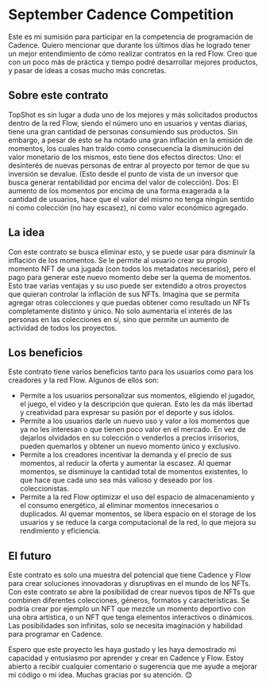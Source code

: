 
# September Cadence Competition
Este es mi sumisión para participar en la competencia de programación de Cadence. Quiero mencionar que durante los últimos días he logrado tener un mejor entendimiento de cómo realizar contratos en la red Flow. Creo que con un poco más de práctica y tiempo podré desarrollar mejores productos, y pasar de ideas a cosas mucho más concretas.

## Sobre este contrato
TopShot es sin lugar a duda uno de los mejores y más solicitados productos dentro de la red Flow, siendo el número uno en usuarios y ventas diarias, tiene una gran cantidad de personas consumiendo sus productos. Sin embargo, a pesar de esto se ha notado una gran inflación en la emisión de momentos, los cuales han traído como consecuencia la disminución del valor monetario de los mismos, esto tiene dos efectos directos: Uno: el desinterés de nuevas personas de entrar al proyecto por temor de que su inversión se devalue. (Esto desde el punto de vista de un inversor que busca generar rentabilidad por encima del valor de colección). Dos: El aumento de los momentos por encima de una forma exagerada a la cantidad de usuarios, hace que el valor del mismo no tenga ningún sentido ni como colección (no hay escasez), ni como valor económico agregado.

## La idea
Con este contrato se busca eliminar esto, y se puede usar para disminuir la inflación de los momentos. Se le permite al usuario crear su propio momento NFT de una jugada (con todos los metadatos necesarios), pero el pago para generar este nuevo momento debe ser la quema de momentos. Esto trae varias ventajas y su uso puede ser extendido a otros proyectos que quieran controlar la inflación de sus NFTs. Imagina que se permita agregar otras colecciones y que puedas obtener como resultado un NFTs completamente distinto y único. No solo aumentaría el interés de las personas en las colecciones en sí, sino que permite un aumento de actividad de todos los proyectos.

## Los beneficios
Este contrato tiene varios beneficios tanto para los usuarios como para los creadores y la red Flow. Algunos de ellos son:

- Permite a los usuarios personalizar sus momentos, eligiendo el jugador, el juego, el video y la descripción que quieran. Esto les da más libertad y creatividad para expresar su pasión por el deporte y sus ídolos.
- Permite a los usuarios darle un nuevo uso y valor a los momentos que ya no les interesan o que tienen poco valor en el mercado. En vez de dejarlos olvidados en su colección o venderlos a precios irrisorios, pueden quemarlos y obtener un nuevo momento único y exclusivo.
- Permite a los creadores incentivar la demanda y el precio de sus momentos, al reducir la oferta y aumentar la escasez. Al quemar momentos, se disminuye la cantidad total de momentos existentes, lo que hace que cada uno sea más valioso y deseado por los coleccionistas.
- Permite a la red Flow optimizar el uso del espacio de almacenamiento y el consumo energético, al eliminar momentos innecesarios o duplicados. Al quemar momentos, se libera espacio en el storage de los usuarios y se reduce la carga computacional de la red, lo que mejora su rendimiento y eficiencia.

## El futuro
Este contrato es solo una muestra del potencial que tiene Cadence y Flow para crear soluciones innovadoras y disruptivas en el mundo de los NFTs. Con este contrato se abre la posibilidad de crear nuevos tipos de NFTs que combinen diferentes colecciones, géneros, formatos y características. Se podría crear por ejemplo un NFT que mezcle un momento deportivo con una obra artística, o un NFT que tenga elementos interactivos o dinámicos. Las posibilidades son infinitas, solo se necesita imaginación y habilidad para programar en Cadence.

Espero que este proyecto les haya gustado y les haya demostrado mi capacidad y entusiasmo por aprender y crear en Cadence y Flow. Estoy abierto a recibir cualquier comentario o sugerencia que me ayude a mejorar mi código o mi idea. Muchas gracias por su atención. 😊